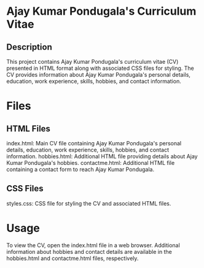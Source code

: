 # Ajay Kumar Pondugala's Curriculum Vitae
## Description
This project contains Ajay Kumar Pondugala's curriculum vitae (CV) presented in HTML format along with associated CSS files for styling. The CV provides information about Ajay Kumar Pondugala's personal details, education, work experience, skills, hobbies, and contact information.
# Files
## HTML Files
index.html: Main CV file containing Ajay Kumar Pondugala's personal details, education, work experience, skills, hobbies, and contact information.
hobbies.html: Additional HTML file providing details about Ajay Kumar Pondugala's hobbies.
contactme.html: Additional HTML file containing a contact form to reach Ajay Kumar Pondugala.

## CSS Files
styles.css: CSS file for styling the CV and associated HTML files.

# Usage
To view the CV, open the index.html file in a web browser. Additional information about hobbies and contact details are available in the hobbies.html and contactme.html files, respectively.


